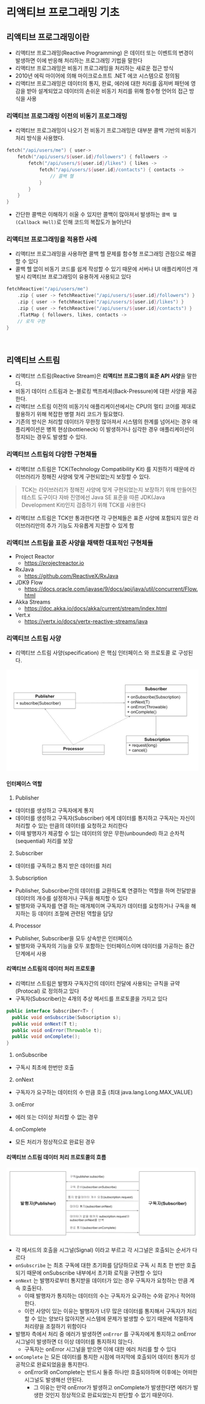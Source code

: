 # 리액티브 프로그래밍 기초

## 리액티브 프로그래밍이란

- 리액티브 프로그래밍(Reactive Programming) 은 데이터 또는 이벤트의 변경이 발생하면 이에 반응해 처리하는 프로그래밍 기법을 말한다
- 리액티브 프로그래밍은 비동기 프로그래밍을 처리하는 새로운 접근 방식
- 2010년 에릭 마이어에 의해 마이크로소프트 .NET 에코 시스템으로 정의됨
- 리액티브 프로그래밍은 데이터의 통지, 완료, 에러에 대한 처리를 옵저버 패턴에 영감을 받아 설계되었고 데이터의 손쉬운 비동기 처리를 위해 함수형 언어의 접근 방식을 사용

### 리액티브 프로그래밍 이전의 비동기 프로그래밍

- 리액티브 프로그래밍이 나오기 전 비동기 프로그래밍은 대부분 콜백 기반의 비동기 처리 방식을 사용했다.

```kotlin
fetch("/api/users/me") { user->
    fetch("/api/users/${user.id}/followers") { followers ->
        fetch("/api/users/${user.id}/likes") { likes ->
            fetch("/api/users/${user.id}/contacts") { contacts ->
                // 콜백 헬
            }
        }
    }
}
```

- 간단한 콜백은 이해하기 쉬울 수 있지만 콜백이 많아져서 발생하는 `콜백 헬(Callback Hell)`로 인해 코드의 복잡도가 늘어난다

### 리액티브 프로그래밍을 적용한 사례

- 리액티브 프로그래밍을 사용하면 콜백 헬 문제를 함수형 프로그래밍 관점으로 해결할 수 있다
- 콜백 헬 없이 비동기 코드를 쉽게 작성할 수 있기 때문에 서버나 UI 애플리케이션 개발시 리액티브 프로그래밍이 유용하게 사용되고 있다

```kotlin
fetchReactive("/api/users/me")
    .zip { user -> fetchReactive("/api/users/${user.id}/followers") }
    .zip { user -> fetchReactive("/api/users/${user.id}/likes") }
    .zip { user -> fetchReactive("/api/users/${user.id}/contacts") }
    .flatMap { followers, likes, contacts ->
    // 로직 구현
}
```

<br/>

## 리액티브 스트림

- 리액티브 스트림(Reactive Stream)은 **리액티브 프로그램의 표준 API 사양**을 말한다.
- 비동기 데이터 스트림과 논-블로킹 백프레셔(Back-Pressure)에 대한 사양을 제공한다.
- 리액티브 스트림 이전의 비동기식 애플리케이션에서는 CPU의 멀티 코어를 제대로 활용하기 위해 복잡한 병렬 처리 코드가 필요했다.
- 기존의 방식은 처리할 데이터가 무한정 많아져서 시스템의 한계를 넘어서는 경우 애플리케이션은 병목 현상(bottleneck) 이 발생하거나 심각한 경우 애플리케이션이 정지되는 경우도 발생할 수 있다.

### 리액티브 스트림의 다양한 구현체들

- 리액티브 스트림은 TCK(Technology Compatibility Kit) 를 지원하기 때문에 라이브러리가 정해진 사양에 맞게 구현되었는지 보장할 수 있다.

> TCK는 라이브러리가 정해진 사양에 맞게 구현되었는지 보장하기 위해 만들어진 테스트 도구이다
> 자바 진영에선 Java SE 표준을 따른 JDK(Java Development Kit)인지 검증하기 위해 TCK를 사용한다

- 리액티브 스트림은 TCK만 통과한다면 각 구현체들은 표준 사양에 포함되지 않은 라이브러리만의 추가 기능도 자유롭게 지원할 수 있게 함

### 리액티브 스트림을 표준 사양을 채택한 대표적인 구현체들

- Project Reactor
  - https://projectreactor.io
- RxJava
  - https://github.com/ReactiveX/RxJava
- JDK9 Flow
  - https://docs.oracle.com/javase/9/docs/api/java/util/concurrent/Flow.html
- Akka Streams
  - https://doc.akka.io/docs/akka/current/stream/index.html
- Vert.x
  - https://vertx.io/docs/vertx-reactive-streams/java

### 리액티브 스트림 사양

- 리액티브 스트림 사양(specification) 은 핵심 인터페이스 와 프로토콜 로 구성된다.

![img.png](../_image/webflux_003_1.png)

#### 인터페이스 역할
1) Publisher 
- 데이터를 생성하고 구독자에게 통지
- 데이터를 생성하고 구독자(Subscriber) 에게 데이터를 통지하고 구독자는 자신이 처리할 수 있는 만큼의 데이터를 요청하고 처리한다
- 이때 발행자가 제공할 수 있는 데이터의 양은 무한(unbounded) 하고 순차적(sequential) 처리를 보장

2) Subscriber 
- 데이터를 구독하고 통지 받은 데이터를 처리

3) Subscription
- Publisher, Subscriber간의 데이터를 교환하도록 연결하는 역할을 하며 전달받을 데이터의 개수를 설정하거나 구독을 해지할 수 있다
- 발행자와 구독자를 연결 하는 매개체이며 구독자가 데이터를 요청하거나 구독을 해지하는 등 데이터 조절에 관련된 역할을 담당

4) Processor 
- Publisher, Subscriber을 모두 상속받은 인터페이스
- 발행자와 구독자의 기능을 모두 포함하는 인터페이스이며 데이터를 가공하는 중간 단계에서 사용

#### 리액티브 스트림의 데이터 처리 프로토콜

- 리액티브 스트림은 발행자 구독자간의 데이터 전달에 사용되는 규칙을 규약(Protocal) 로 정의하고 있다
- 구독자(Subscriber)는 4개의 추상 메서드를 프로토콜을 가지고 있다

```java
public interface Subscriber<T> {
  public void onSubscribe(Subscription s);
  public void onNext(T t);
  public void onError(Throwable t);
  public void onComplete();
}
```

1) onSubscribe 
- 구독시 최초에 한번만 호출

2) onNext 
- 구독자가 요구하는 데이터의 수 만큼 호출 (최대 java.lang.Long.MAX_VALUE)

3) onError 
- 에러 또는 더이상 처리할 수 없는 경우

4) onComplete 
- 모든 처리가 정상적으로 완료된 경우

#### 리액티브 스트림 데이터 처리 프로토콜의 흐름

![img_1.png](../_image/webflux_003_2.png)

- 각 메서드의 호출을 시그널(Signal) 이라고 부르고 각 시그널은 호출되는 순서가 다르다
- `onSubscribe` 는 최초 구독에 대한 초기화를 담당하므로 구독 시 최초 한 번만 호출되기 때문에 onSubscribe 내부에서 초기화 로직을 구현할 수 있다
- `onNext` 는 발행자로부터 통지받을 데이터가 있는 경우 구독자가 요청하는 만큼 계속 호출된다. 
  - 이때 발행자가 통지하는 데이터의 수는 구독자가 요구하는 수와 같거나 적어야 한다. 
  - 이런 사양이 있는 이유는 발행자가 너무 많은 데이터를 통지해서 구독자가 처리할 수 있는 양보다 많아지면 시스템에 문제가 발생할 수 있기 때문에 적절하게 처리량을 조절하기 위함이다
- 발행자 측에서 처리 중 에러가 발생하면 `onError` 를 구독자에게 통지하고 onError 시그널이 발생하면 더 이상 데이터를 통지하지 않는다. 
  - 구독자는 onError 시그널을 받으면 이에 대한 에러 처리를 할 수 있다
- `onComplete` 는 모든 데이터를 통지한 시점에 마지막에 호출되어 데이터 통지가 성공적으로 완료되었음을 통지한다. 
  - onError와 onComplete는 반드시 둘중 하나만 호출되야하며 이후에는 어떠한 시그널도 발생해선 안된다.
    - 그 이유는 만약 onError가 발생하고 onComplete가 발생한다면 에러가 발생한 것인지 정상적으로 완료되었는지 판단할 수 없기 때문이다.







